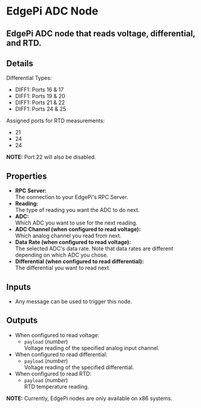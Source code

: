 # EdgePi ADC Node

## EdgePi ADC node that reads voltage, differential, and RTD.

## Details

Differential Types:

- DIFF1: Ports 16 & 17
- DIFF1: Ports 19 & 20
- DIFF1: Ports 21 & 22
- DIFF1: Ports 24 & 25

Assigned ports for RTD measurements:

- 21
- 24
- 24

**NOTE:** Port 22 will also be disabled.

## Properties

- **RPC Server:** <br>
The connection to your EdgePi's RPC Server.
- **Reading:** <br>
The type of reading you want the ADC to do next.
- **ADC:**<br>
Which ADC you want to use for the next reading.
- **ADC Channel (when configured to read voltage):**<br>
Which analog channel you read from next.
- **Data Rate (when configured to read voltage):**<br>
The selected ADC's data rate. Note that data rates are different depending on which ADC you chose.
- **Differential (when configured to read differential):**<br>
The differential you want to read next.

## Inputs

- Any message can be used to trigger this node.

## Outputs

- When configured to read voltage:
  - `payload` (*number*)<br>
  Voltage reading of the specified analog input channel.
- When configured to read differential:
  - `payload` (*number*)<br>
  Voltage reading of the specified differential.
- When configured to read RTD:
  - `payload` (*number*)<br>
  RTD temperature reading.


**NOTE:** Currently, EdgePi nodes are only available on x86 systems.

